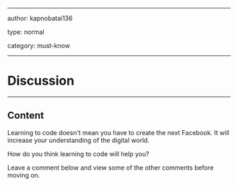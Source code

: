  ---
author: kapnobatai136

type: normal

category: must-know

---

# Discussion

---
## Content

Learning to code doesn't mean you have to create the next Facebook. It will increase your understanding of the digital world.

How do you think learning to code will help you? 

Leave a comment below and view some of the other comments before moving on.
